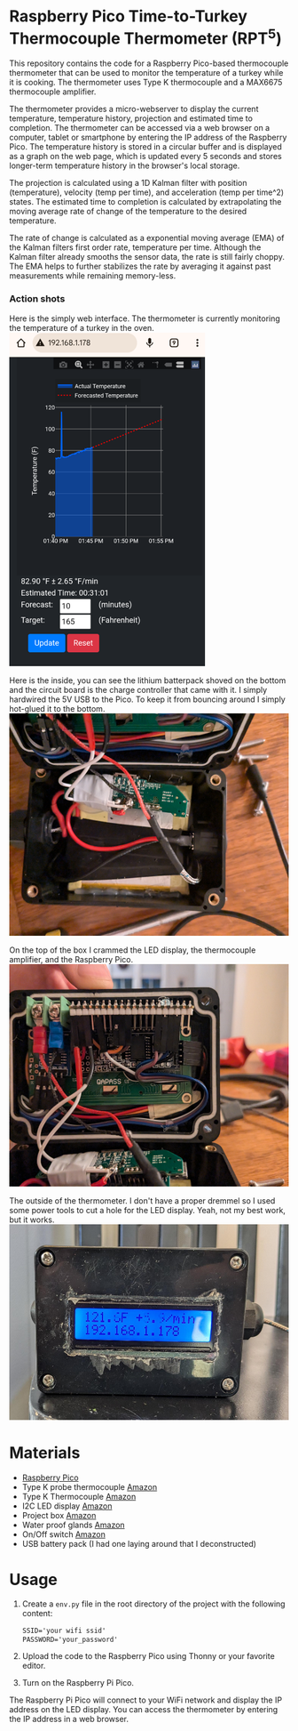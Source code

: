 # Raspberry Pico Time-to-Turkey Thermocouple Thermometer (RPT<sup>5</sup>)
This repository contains the code for a Raspberry Pico-based thermocouple thermometer that can be used to monitor the temperature of a turkey while it is cooking. The thermometer uses Type K thermocouple and a MAX6675 thermocouple amplifier. 

The thermometer provides a micro-webserver to display the current temperature, temperature history, projection and estimated time to completion. The thermometer can be accessed via a web browser on a computer, tablet or smartphone by entering the IP address of the Raspberry Pico. The temperature history is stored in a circular buffer and is displayed as a graph on the web page, which is updated every 5 seconds and stores longer-term temperature history in the browser's local storage. 

The projection is calculated using a 1D Kalman filter with position (temperature), velocity (temp per time), and acceleration (temp per time^2) states. The estimated time to completion is calculated by extrapolating the moving average rate of change of the temperature to the desired temperature.

The rate of change is calculated as a exponential moving average (EMA) of the Kalman filters first order rate, temperature per time. Although the Kalman filter already smooths the sensor data, the rate is still fairly choppy. The EMA helps to further stabilizes the rate by averaging it against past measurements while remaining memory-less.

### Action shots

Here is the simply web interface. The thermometer is currently monitoring the temperature of a turkey in the oven.
<img src="readme_files/screenshot.png" alt="Webpage screenshot" height="600">

Here is the inside, you can see the lithium batterpack shoved on the bottom and the circuit board is the charge controller that came with it. I simply hardwired the 5V USB to the Pico. To keep it from bouncing around I simply hot-glued it to the bottom.
<img src="readme_files/inside_1.jpg" alt="Inside of the thermometer" height="400">

On the top of the box I crammed the LED display, the thermocouple amplifier, and the Raspberry Pico.
<img src="readme_files/inside_2.jpg" alt="Inside of the thermometer" height="400">

The outside of the thermometer. I don't have a proper dremmel so I used some power tools to cut a hole for the LED display. Yeah, not my best work, but it works.
<img src="readme_files/outside_1.jpg" alt="Outside of the thermometer" height="352">

# Materials
- [Raspberry Pico](https://www.raspberrypi.com/products/raspberry-pi-pico/)
- Type K probe thermocouple [Amazon](https://www.amazon.com/gp/product/B07PJNRBKG/ref=ppx_yo_dt_b_search_asin_title?ie=UTF8&psc=1)
- Type K Thermocouple [Amazon](https://www.amazon.com/HiLetgo-MAX6675-Thermocouple-Temperature-Arduino/dp/B01HT871SO?crid=3QW9LRR5YXBG6&dib=eyJ2IjoiMSJ9.hdWC_-c5v-buXstxZxYlcDZ7tDdsbYpgocHQ7M2yuJDP7qdvNvN2987X4dtrQfedXl3rS4VF7pDAXsOTzWua6whifliDE793xs2xu9yz3ewBiXFTMHox-zilOgUMI-ifK8nErLbNb1H8D3qdbxBpBObSE1CCezp2iAhz12k9SNT1ClCHJlXMjULCzafIdSOakaWYtlCd4fD9Qk_Z1XeJYpOAnWctSwkquUiVSHSgh765SL9uSqAK_bO5RiAYt317sveZkl75WTE5YH1sg_m2ZCF-q-qroXV7UvKr5limOSY.UQAWeB2cxULGkaoUmwUU3MvPF25mq14xqb2EOq9nkKU&dib_tag=se&keywords=max6675&qid=1732252048&s=industrial&sprefix=max6675%2Cindustrial%2C156&sr=1-6https://www.amazon.com/HiLetgo-MAX6675-Thermocouple-Temperature-Arduino/dp/B01HT871SO?crid=3QW9LRR5YXBG6&dib=eyJ2IjoiMSJ9.hdWC_-c5v-buXstxZxYlcDZ7tDdsbYpgocHQ7M2yuJDP7qdvNvN2987X4dtrQfedXl3rS4VF7pDAXsOTzWua6whifliDE793xs2xu9yz3ewBiXFTMHox-zilOgUMI-ifK8nErLbNb1H8D3qdbxBpBObSE1CCezp2iAhz12k9SNT1ClCHJlXMjULCzafIdSOakaWYtlCd4fD9Qk_Z1XeJYpOAnWctSwkquUiVSHSgh765SL9uSqAK_bO5RiAYt317sveZkl75WTE5YH1sg_m2ZCF-q-qroXV7UvKr5limOSY.UQAWeB2cxULGkaoUmwUU3MvPF25mq14xqb2EOq9nkKU&dib_tag=se&keywords=max6675&qid=1732252048&s=industrial&sprefix=max6675%2Cindustrial%2C156&sr=1-6)
- I2C LED display [Amazon](https://www.amazon.com/gp/product/B07Q2S8LZL/ref=ppx_yo_dt_b_search_asin_title?ie=UTF8&psc=1)
- Project box [Amazon](https://www.amazon.com/gp/product/B07Q2S8LZL/ref=ppx_yo_dt_b_search_asin_title?ie=UTF8&psc=1)
- Water proof glands [Amazon](https://www.amazon.com/Waterproof-Adjustable-Connectors-Plastic-Protectors/dp/B085NVDC3K?crid=3BQ32O92PBDG4&dib=eyJ2IjoiMSJ9.fWhsZaEQxeM_DX5U6Mjc8-ameXa5-rzGA8VhAcgy0IvMdejNZakByAgbXZeM675xz75vXXHXszqc5g0xZzYUZQ3QgZV-YpAiOMwHTDdeK6QXGLEpztecVMHAVqH-YOviHRzUAHgSExehCF-zAWUMqd1lb612Odihycqsq3B53_aUOLeGDEaths4PJJFtcv6ohY27REEaBOiUk9dqBTjwQu2nA9XgcOKUL77BPZh_czX5igaHxYZ7nDkZy5dzQBRRLWoNlkEaL5Sb-CcLSJA3zuieSLZd2et9RWwambRHFXI.mCAuUDxU0kGe46CTlDGJbXRaXgpqZm_a8IZMyg1MI68&dib_tag=se&keywords=water+proof+glands&qid=1732252498&s=industrial&sprefix=water+proof+glands%2Cindustrial%2C164&sr=1-3)
- On/Off switch [Amazon](https://www.amazon.com/gp/product/B09BKXVCQ8/ref=ppx_yo_dt_b_search_asin_title?ie=UTF8&psc=1)
- USB battery pack (I had one laying around that I deconstructed)

# Usage

1. Create a `env.py` file in the root directory of the project with the following content:
    ```
    SSID='your wifi ssid'
    PASSWORD='your_password'
    ```

2. Upload the code to the Raspberry Pico using Thonny or your favorite editor.

3. Turn on the Raspberry Pi Pico. 

The Raspberry Pi Pico will connect to your WiFi network and display the IP address on the LED display. You can access the thermometer by entering the IP address in a web browser.


